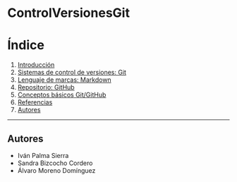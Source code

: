 # ControlVersionesGit

# Índice

1. [Introducción](#introducción)  
2. [Sistemas de control de versiones: Git](#sistemas-de-control-de-versiones-git)  
3. [Lenguaje de marcas: Markdown](#lenguaje-de-marcas-markdown)  
4. [Repositorio: GitHub](#repositorio-github)  
5. [Conceptos básicos Git/GitHub](#conceptos-básicos-gitgithub)  
6. [Referencias](#referencias)  
7. [Autores](#autores)  

--- 

## Autores
- Iván Palma Sierra
- Sandra Bizcocho Cordero
- Álvaro Moreno Domínguez
